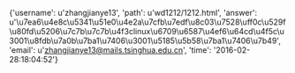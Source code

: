 {'username': u'zhangjianye13', 'path': u'wd1212/1212.html', 'answer': u'\u7ea6\u4e8c\u5341\u51e0\u4e2a\u7cfb\u7edf\u8c03\u7528\uff0c\u529f\u80fd\u5206\u7c7b\u7c7b\u4f3clinux\u6709\u6587\u4ef6\u64cd\u4f5c\u3001\u8fdb\u7a0b\u7ba1\u7406\u3001\u5185\u5b58\u7ba1\u7406\u7b49', 'email': u'zhangjianye13@mails.tsinghua.edu.cn', 'time': '2016-02-28:18:04:52'}